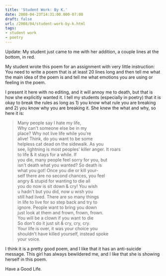 ```yaml
---
title: 'Student Work: By K.'
date: 2008-04-23T14:31:00.000-07:00
draft: false
url: /2008/04/student-work-by-k.html
tags: 
- student work
- poetry
---
```


Update: My student just came to me with her addition, a couple lines at the bottom, in red.  
  
My student wrote this poem for an assignment with very little instruction: You need to write a poem that is at least 20 lines long and then tell me what the main idea of the poem is and tell me what emotions you are using or feeling in the poem.  
  
I present it here with no editing, and it will annoy me to death, but that is how she explicitly wanted it. I tell my students (especially in poetry) that it is okay to break the rules as long as 1) you know what rule you are breaking and 2) you know why you are breaking it. She knew the what and why, so here it is:  

> Many people say I hate my life,  
> Why can't someone else be in my  
> place? Why not live life while you're  
> alive! Think, do you want to be some  
> helpless cat dead on the sidewalk. As you  
> see, lightning is most peoples' killer anger. It roars  
> to life & it stays for a while. If  
> you die, many people feel sorry for you, but  
> isn't death what you wanted? So death is  
> what you got! Once you die or kill your-  
> self there are no second chances, you feel  
> angry & stupid for wanting to die all  
> you do now is sit down & cry! You wish  
> u hadn't but you did, now u wish you  
> still had lived. There are so many things  
> in life to live for so step back and try to  
> ignore. People want to bring you down  
> just look at them and frown, frown, frown.  
> You will be a clown if you want to die  
> So don't do it just sit & cry, cry, cry.  
> Your life is over, it was your choice you  
> shouldn't have killed yourself, instead spoke  
> your voice.  

I think it is a pretty good poem, and I like that it has an anti-suicide message. This girl has always bewildered me, and I like that she is showing herself in this poem.  
  
Have a Good Life.